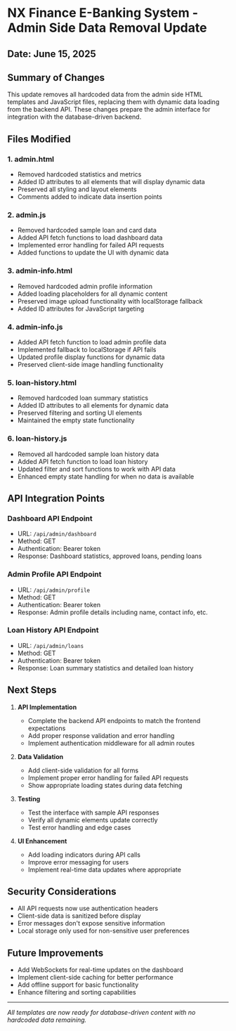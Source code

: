 # NX Finance E-Banking System - Admin Side Data Removal Update

## Date: June 15, 2025

## Summary of Changes
This update removes all hardcoded data from the admin side HTML templates and JavaScript files, replacing them with dynamic data loading from the backend API. These changes prepare the admin interface for integration with the database-driven backend.

## Files Modified

### 1. admin.html
- Removed hardcoded statistics and metrics
- Added ID attributes to all elements that will display dynamic data
- Preserved all styling and layout elements
- Comments added to indicate data insertion points

### 2. admin.js
- Removed hardcoded sample loan and card data
- Added API fetch functions to load dashboard data
- Implemented error handling for failed API requests
- Added functions to update the UI with dynamic data

### 3. admin-info.html
- Removed hardcoded admin profile information
- Added loading placeholders for all dynamic content
- Preserved image upload functionality with localStorage fallback
- Added ID attributes for JavaScript targeting

### 4. admin-info.js
- Added API fetch function to load admin profile data
- Implemented fallback to localStorage if API fails
- Updated profile display functions for dynamic data
- Preserved client-side image handling functionality

### 5. loan-history.html
- Removed hardcoded loan summary statistics
- Added ID attributes to all elements for dynamic data
- Preserved filtering and sorting UI elements
- Maintained the empty state functionality

### 6. loan-history.js
- Removed all hardcoded sample loan history data
- Added API fetch function to load loan history
- Updated filter and sort functions to work with API data
- Enhanced empty state handling for when no data is available

## API Integration Points

### Dashboard API Endpoint
- URL: `/api/admin/dashboard`
- Method: GET
- Authentication: Bearer token
- Response: Dashboard statistics, approved loans, pending loans

### Admin Profile API Endpoint
- URL: `/api/admin/profile`
- Method: GET
- Authentication: Bearer token
- Response: Admin profile details including name, contact info, etc.

### Loan History API Endpoint
- URL: `/api/admin/loans`
- Method: GET
- Authentication: Bearer token
- Response: Loan summary statistics and detailed loan history

## Next Steps

1. **API Implementation**
   - Complete the backend API endpoints to match the frontend expectations
   - Add proper response validation and error handling
   - Implement authentication middleware for all admin routes

2. **Data Validation**
   - Add client-side validation for all forms
   - Implement proper error handling for failed API requests
   - Show appropriate loading states during data fetching

3. **Testing**
   - Test the interface with sample API responses
   - Verify all dynamic elements update correctly
   - Test error handling and edge cases

4. **UI Enhancement**
   - Add loading indicators during API calls
   - Improve error messaging for users
   - Implement real-time data updates where appropriate

## Security Considerations
- All API requests now use authentication headers
- Client-side data is sanitized before display
- Error messages don't expose sensitive information
- Local storage only used for non-sensitive user preferences

## Future Improvements
- Add WebSockets for real-time updates on the dashboard
- Implement client-side caching for better performance
- Add offline support for basic functionality
- Enhance filtering and sorting capabilities

---

*All templates are now ready for database-driven content with no hardcoded data remaining.*
